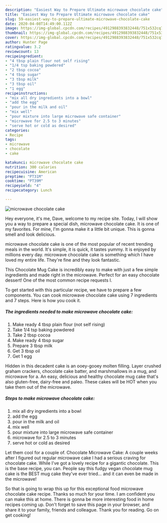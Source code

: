 ```yaml
---
description: "Easiest Way to Prepare Ultimate microwave chocolate cake"
title: "Easiest Way to Prepare Ultimate microwave chocolate cake"
slug: 59-easiest-way-to-prepare-ultimate-microwave-chocolate-cake
date: 2020-04-08T14:49:00.112Z
image: https://img-global.cpcdn.com/recipes/4912988393832448/751x532cq70/microwave-chocolate-cake-recipe-main-photo.jpg
thumbnail: https://img-global.cpcdn.com/recipes/4912988393832448/751x532cq70/microwave-chocolate-cake-recipe-main-photo.jpg
cover: https://img-global.cpcdn.com/recipes/4912988393832448/751x532cq70/microwave-chocolate-cake-recipe-main-photo.jpg
author: Hunter Page
ratingvalue: 3.2
reviewcount: 13
recipeingredient:
- "4 tbsp plain flour not self rising"
- "1/4 tsp baking powdered"
- "2 tbsp cocoa"
- "4 tbsp sugar"
- "3 tbsp milk"
- "3 tbsp oil"
- "1 egg"
recipeinstructions:
- "mix all dry ingredients into a bowl"
- "add the egg"
- "pour in the milk and oil"
- "mix well"
- "pour mixture into large microwave safe container"
- "microwave for 2.5 to 3 minutes"
- "serve hot or cold as desired"
categories:
- Recipe
tags:
- microwave
- chocolate
- cake

katakunci: microwave chocolate cake 
nutrition: 300 calories
recipecuisine: American
preptime: "PT31M"
cooktime: "PT39M"
recipeyield: "4"
recipecategory: Lunch

---
```



![microwave chocolate cake](https://img-global.cpcdn.com/recipes/4912988393832448/751x532cq70/microwave-chocolate-cake-recipe-main-photo.jpg)

Hey everyone, it's me, Dave, welcome to my recipe site. Today, I will show you a way to prepare a special dish, microwave chocolate cake. It is one of my favorites. For mine, I'm gonna make it a little bit unique. This is gonna smell and look delicious.

microwave chocolate cake is one of the most popular of recent trending meals in the world. It's simple, it is quick, it tastes yummy. It is enjoyed by millions every day. microwave chocolate cake is something which I have loved my entire life. They're fine and they look fantastic.

This Chocolate Mug Cake is incredibly easy to make with just a few simple ingredients and made right in the microwave. Perfect for an easy chocolate dessert! One of the most common recipe requests I.


To get started with this particular recipe, we have to prepare a few components. You can cook microwave chocolate cake using 7 ingredients and 7 steps. Here is how you cook it.

<!--inarticleads1-->

##### The ingredients needed to make microwave chocolate cake:

1. Make ready 4 tbsp plain flour (not self rising)
1. Take 1/4 tsp baking powdered
1. Take 2 tbsp cocoa
1. Make ready 4 tbsp sugar
1. Prepare 3 tbsp milk
1. Get 3 tbsp oil
1. Get 1 egg


Hidden in this decadent cake is an ooey-gooey molten filling. Layer crushed graham crackers, chocolate cake batter, and marshmallows in a mug, and microwave for a. An easy, delicious and healthy chocolate mug cake that&#39;s also gluten-free, dairy-free and paleo. These cakes will be HOT when you take them out of the microwave. 

<!--inarticleads2-->

##### Steps to make microwave chocolate cake:

1. mix all dry ingredients into a bowl
1. add the egg
1. pour in the milk and oil
1. mix well
1. pour mixture into large microwave safe container
1. microwave for 2.5 to 3 minutes
1. serve hot or cold as desired


Let them cool for a couple of. Chocolate Microwave Cake: A couple weeks after I figured out regular microwave cake I had a serious craving for chocolate cake. While I&#39;ve got a lovely recipe for a gigantic chocolate. This is the base recipe, you can. People say this fudgy vegan chocolate mug cake is the BEST mug cake they&#39;ve ever tried… and it can even be made in the microwave! 

So that is going to wrap this up for this exceptional food microwave chocolate cake recipe. Thanks so much for your time. I am confident you can make this at home. There is gonna be more interesting food in home recipes coming up. Don't forget to save this page in your browser, and share it to your family, friends and colleague. Thank you for reading. Go on get cooking!

